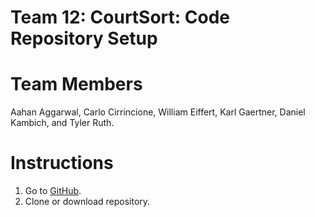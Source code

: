 # Team 12: CourtSort: Code Repository Setup

# Team Members
Aahan Aggarwal, Carlo Cirrincione, William Eiffert, Karl Gaertner, Daniel Kambich, and Tyler Ruth.

# Instructions
1. Go to [GitHub](https://github.com/CourtSortOrg/CourtSort/).
2. Clone or download repository.

